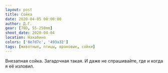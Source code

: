 ```yaml
---
layout: post
title: Сойка
date: 2020-04-05 00:00:00
author: Д.Г.
gear: [70D, 55-250mm]
shoot_date: 2020-04-04
location: Нахабино
colors: ['8e7d7c', '493a32']
tags: [животные, птицы, врановые, сойки]
---
```

Внезапная сойка. Загадочная такая. И даже не спрашивайте, где и когда я её изловил.
